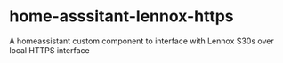 # home-asssitant-lennox-https
A homeassistant custom component to interface with Lennox S30s over local HTTPS interface
